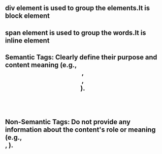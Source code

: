 ## div element is used to group the elements.It is block element

## span element is used to group the words.It is inline element



## Semantic Tags: Clearly define their purpose and content meaning (e.g., <header>, <article>, <footer>).


## Non-Semantic Tags: Do not provide any information about the content's role or meaning (e.g., <div>, <span>).